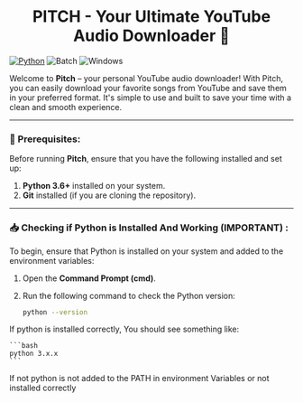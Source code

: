 <h1 align = center>PITCH - Your Ultimate YouTube Audio Downloader 🎵</h1>

[![Python](https://img.shields.io/badge/Python-3.x-blue)](https://www.python.org/downloads/)
![Batch](https://img.shields.io/badge/Batch-Script-lightgrey?logo=windows&logoColor=white)
![Windows](https://img.shields.io/badge/Windows-OS-0078D6?logo=windows&logoColor=white)

Welcome to **Pitch** – your personal YouTube audio downloader! With Pitch, you can easily download your favorite songs from YouTube and save them in your preferred format. It's simple to use and built to save your time with a clean and smooth experience.

---

### 🚀 Prerequisites:

Before running **Pitch**, ensure that you have the following installed and set up:

1. **Python 3.6+** installed on your system.
2. **Git** installed (if you are cloning the repository).

---

### 📥 Checking if Python is Installed And Working (IMPORTANT) :

To begin, ensure that Python is installed on your system and added to the environment variables:

1. Open the **Command Prompt (cmd)**.
2. Run the following command to check the Python version:

   ```bash
   python --version
   ```
If python is installed correctly, You should see something like:

    ```bash
    python 3.x.x 
    ```
If not python is not added to the PATH in environment Variables or not installed correctly

